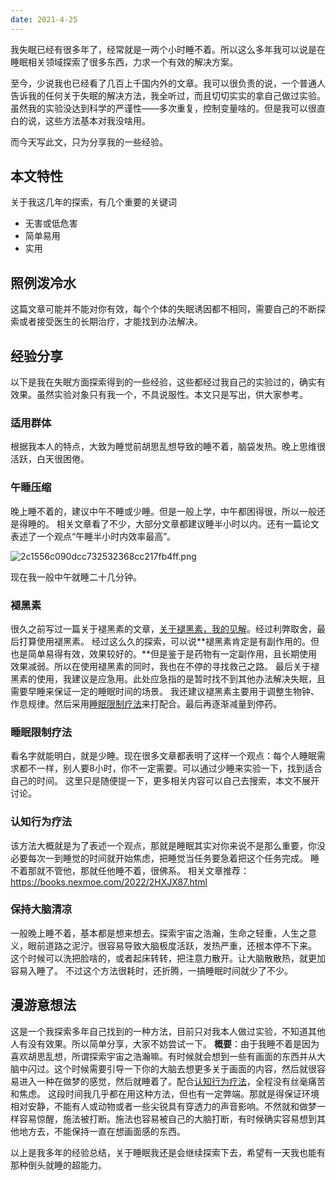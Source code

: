 ```yaml
---
date: 2021-4-25
---
```


我失眠已经有很多年了，经常就是一两个小时睡不着。所以这么多年我可以说是在睡眠相关领域探索了很多东西，力求一个有效的解决方案。

<!--more-->

至今，少说我也已经看了几百上千国内外的文章。我可以很负责的说，一个普通人告诉我的任何关于失眠的解决方法，我全听过，而且切切实实的拿自己做过实验。虽然我的实验没达到科学的严谨性——多次重复，控制变量啥的。但是我可以很直白的说，这些方法基本对我没啥用。

而今天写此文，只为分享我的一些经验。

## 本文特性

关于我这几年的探索，有几个重要的关键词

- 无害或低危害
- 简单易用
- 实用

## 照例泼冷水

这篇文章可能并不能对你有效，每个个体的失眠诱因都不相同，需要自己的不断探索或者接受医生的长期治疗，才能找到办法解决。

## 经验分享

以下是我在失眠方面探索得到的一些经验，这些都经过我自己的实验过的，确实有效果。虽然实验对象只有我一个，不具说服性。本文只是写出，供大家参考。

### 适用群体

根据我本人的特点，大致为睡觉前胡思乱想导致的睡不着，脑袋发热。晚上思维很活跃，白天很困倦。

### 午睡压缩

晚上睡不着的，建议中午不睡或少睡。但是一般上学，中午都困得很，所以一般还是得睡的。
相关文章看了不少，大部分文章都建议睡半小时以内。还有一篇论文表述了一个观点“午睡半小时内效率最高”。

![2c1556c090dcc732532368cc217fb4ff.png](https://image.gslb.dawnlab.me/2c1556c090dcc732532368cc217fb4ff.png)

现在我一般中午就睡二十几分钟。

### 褪黑素

很久之前写过一篇关于褪黑素的文章，[关于褪黑素，我的见解](https://nexmoe.com/3598893859.html)。经过利弊取舍，最后打算使用褪黑素。
经过这么久的探索，可以说**褪黑素肯定是有副作用的。但也是简单易得有效，效果较好的。**但是鉴于是药物有一定副作用，且长期使用效果减弱。所以在使用褪黑素的同时，我也在不停的寻找救己之路。
最后关于褪黑素的使用，我建议是应急用。此处应急指的是暂时找不到其他办法解决失眠，且需要早睡来保证一定的睡眠时间的场景。
我还建议褪黑素主要用于调整生物钟、作息规律。然后采用[睡眠限制疗法](#睡眠限制疗法)来打配合。最后再逐渐减量到停药。

### 睡眠限制疗法

看名字就能明白，就是少睡。现在很多文章都表明了这样一个观点：每个人睡眠需求都不一样，别人要8小时，你不一定需要。可以通过少睡来实验一下，找到适合自己的时间。
这里只是随便提一下，更多相关内容可以自己去搜索，本文不展开讨论。

### 认知行为疗法

该方法大概就是为了表述一个观点，那就是睡眠其实对你来说不是那么重要，你没必要每次一到睡觉的时间就开始焦虑，把睡觉当任务要急着把这个任务完成。
睡不着那就不管他，那就任他睡不着，很佛系。
相关文章推荐：<https://books.nexmoe.com/2022/2HXJX87.html>

### 保持大脑清凉

一般晚上睡不着，基本都是想来想去。探索宇宙之浩瀚，生命之轻重，人生之意义，眼前道路之泥泞。很容易导致大脑极度活跃，发热严重，还根本停不下来。
这个时候可以洗把脸啥的，或者起床转转，把注意力散开。让大脑散散热，就更加容易入睡了。
不过这个方法很耗时，还折腾，一搞睡眠时间就少了不少。

## 漫游意想法

这是一个我探索多年自己找到的一种方法，目前只对我本人做过实验，不知道其他人有没有效果。所以简单分享，大家不妨尝试一下。
**概要**：由于我睡不着是因为喜欢胡思乱想，所谓探索宇宙之浩瀚嘛。有时候就会想到一些有画面的东西并从大脑中闪过。这个时候需要引导一下你的大脑去想更多关于画面的内容，然后就很容易进入一种在做梦的感觉，然后就睡着了。配合[认知行为疗法](#认知行为疗法)，全程没有丝毫痛苦和焦虑。
这段时间我几乎都在用这种方法，但也有一定弊端。那就是得保证环境相对安静，不能有人或动物或者一些尖锐具有穿透力的声音影响。不然就和做梦一样容易惊醒，施法被打断。施法也容易被自己的大脑打断，有时候确实容易想到其他地方去，不能保持一直在想画面感的东西。

以上是我多年的经验总结，关于睡眠我还是会继续探索下去，希望有一天我也能有那种倒头就睡的超能力。

